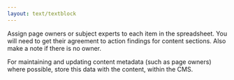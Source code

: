 ```yaml
---
layout: text/textblock
---
```

Assign page owners or subject experts to each item in the spreadsheet. You will need to get their agreement to action findings for content sections. Also make a note if there is no owner. 

For maintaining and updating content metadata (such as page owners) where possible, store this data with the content, within the CMS.
